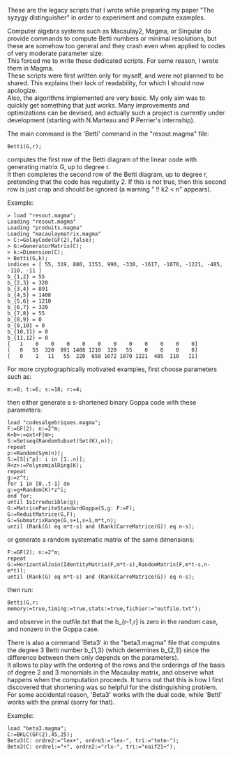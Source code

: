 These are the legacy scripts that I wrote while preparing my paper "The syzygy distinguisher" in order to experiment and compute examples.

Computer algebra systems such as Macaulay2, Magma, or Singular do provide commands to compute Betti numbers or minimal resolutions, but these are somehow too general and they crash even when applied to codes of very moderate parameter size.  
This forced me to write these dedicated scripts. For some reason, I wrote them in Magma.  
These scripts were first written only for myself, and were not planned to be shared. This explains their lack of readability, for which I should now apologize.  
Also, the algorithms implemented are very basic. My only aim was to quickly get something that just works. Many improvements and optimizations can be devised, and actually such a project is currently under development (starting with N.Marteau and P.Perrier's internship).

The main command is the 'Betti' command in the "resout.magma" file:
```
Betti(G,r);
```
computes the first row of the Betti diagram of the linear code with generating matrix G, up to degree r.  
It then completes the second row of the Betti diagram, up to degree r, pretending that the code has regularity 2. If this is not true, then this second row is just crap and should be ignored (a warning " !! k2 < n" appears).

Example:
```
> load "resout.magma"; 
Loading "resout.magma"
Loading "produits.magma"
Loading "macaulaymatrix.magma"
> C:=GolayCode(GF(2),false);
> G:=GeneratorMatrix(C);
> k:=Dimension(C);
> Betti(G,k);
indices = [ 55, 319, 880, 1353, 990, -330, -1617, -1870, -1221, -485, -110, -11 ]
b_{1,2} = 55
b_{2,3} = 320
b_{3,4} = 891
b_{4,5} = 1408
b_{5,6} = 1210
b_{6,7} = 320
b_{7,8} = 55
b_{8,9} = 0
b_{9,10} = 0
b_{10,11} = 0
b_{11,12} = 0
[   1    0    0    0    0    0    0    0    0    0    0    0]
[   0   55  320  891 1408 1210  320   55    0    0    0    0]
[   0    1   11   55  220  650 1672 1870 1221  485  110   11]
```

For more cryptographically motivated examples, first choose parameters such as:
```
m:=8; t:=6; s:=18; r:=4;
```
then either generate a s-shortened binary Goppa code with these parameters:
```
load "codesalgebriques.magma";
F:=GF(2); n:=2^m;
K<b>:=ext<F|m>;
S:=Setseq(RandomSubset(Set(K),n));
repeat
p:=Random(Sym(n));
S:=[S[i^p]: i in [1..n]];
R<z>:=PolynomialRing(K);
repeat
g:=z^t;
for i in [0..t-1] do
g:=g+Random(K)*z^i;
end for;
until IsIrreducible(g);
G:=MatricePariteStandardGoppa(S,g: F:=F);
G:=ReduitMatrice(G,F);
G:=SubmatrixRange(G,s+1,s+1,m*t,n);
until (Rank(G) eq m*t-s) and (Rank(CarreMatrice(G)) eq n-s);
```
or generate a random systematic matrix of the same dimensions:
```
F:=GF(2); n:=2^m;
repeat
G:=HorizontalJoin(IdentityMatrix(F,m*t-s),RandomMatrix(F,m*t-s,n-m*t));
until (Rank(G) eq m*t-s) and (Rank(CarreMatrice(G)) eq n-s); 
```
then run:
```
Betti(G,r: memory:=true,timing:=true,stats:=true,fichier:="outfile.txt");
```
and observe in the outfile.txt that the b_{r-1,r} is zero in the random case, and nonzero in the Goppa case.

There is also a command 'Beta3' in the "beta3.magma" file that computes the degree 3 Betti number b_{1,3} (which determines b_{2,3} since the difference between them only depends on the parameters).  
It allows to play with the ordering of the rows and the orderings of the basis of degree 2 and 3 monomials in the Macaulay matrix, and observe what happens when the computation proceeds. It turns out that this is how I first discovered that shortening was so helpful for the distinguishing problem.     
For some accidental reason, 'Beta3' works with the dual code, while 'Betti' works with the primal (sorry for that).  

Example:
```
load "beta3.magma";
C:=BKLC(GF(2),45,25);
Beta3(C: ordre2:="lex+", ordre3:="lex-", tri:="tete-");
Beta3(C: ordre1:="+", ordre2:="rlx-", tri:="naif21+");
```
